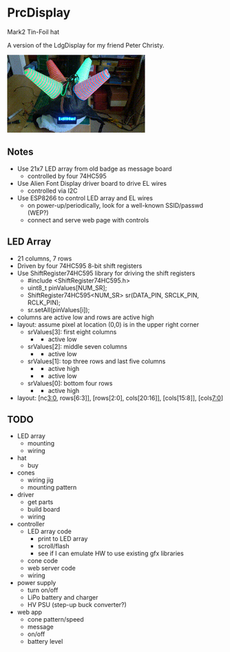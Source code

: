 # PrcDisplay
Mark2 Tin-Foil hat

A version of the LdgDisplay for my friend Peter Christy.

![Mark2 Tinfoil Helmet](prcDisplay.gif)

## Notes

* Use 21x7 LED array from old badge as message board
  - controlled by four 74HC595
* Use Alien Font Display driver board to drive EL wires
  - controlled via I2C
* Use ESP8266 to control LED array and EL wires
  - on power-up/periodically, look for a well-known SSID/passwd (WEP?)
  - connect and serve web page with controls

## LED Array

* 21 columns, 7 rows
* Driven by four 74HC595 8-bit shift registers
* Use ShiftRegister74HC595 library for driving the shift registers
  - #include <ShiftRegister74HC595.h>
  - uint8_t pinValues[NUM_SR];
  - ShiftRegister74HC595<NUM_SR> sr(DATA_PIN, SRCLK_PIN, RCLK_PIN);
  - sr.setAll(pinValues[i]);
* columns are active low and rows are active high
* layout: assume pixel at location (0,0) is in the upper right corner
  - srValues[3]: first eight columns
    * [7:0]: columns[7:0]
      - active low
  - srValues[2]: middle seven columns
    * [6:0]: columns[15:9]
      - active low
  - srValues[1]: top three rows and last five columns
    * [7:5]: rows[2:0]
      - active high
    * [4:0]: columns[20:16]
      - active low
  - srValues[0]: bottom four rows
    * [3:0]: rows[6:3]
      - active high
* layout: [nc[3:0], rows[6:3]], [rows[2:0], cols[20:16]], [cols[15:8]], [cols[7:0]]


## TODO

* LED array
  - mounting
  - wiring
* hat
  - buy
* cones
  - wiring jig
  - mounting pattern
* driver
  - get parts
  - build board
  - wiring
* controller
  - LED array code
    * print to LED array
    * scroll/flash
    * see if I can emulate HW to use existing gfx libraries
  - cone code
  - web server code
  - wiring
* power supply
  - turn on/off
  - LiPo battery and charger
  - HV PSU (step-up buck converter?)
* web app
  - cone pattern/speed
  - message
  - on/off
  - battery level

